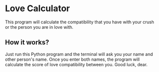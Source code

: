 # Love Calculator

This program will calculate the compatibility that you have with your crush or the person you are in love with.

## How it works?

Just run this Python program and the terminal will ask you your name and other person's name. Once you enter both names, the program will calculate the score of love compatibility between you. Good luck, dear.
